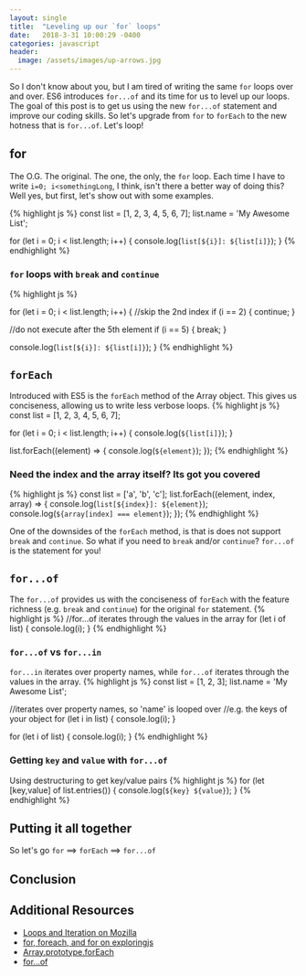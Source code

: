 ```yaml
---
layout: single
title:  "Leveling up our `for` loops"
date:   2018-3-31 10:00:29 -0400
categories: javascript
header:
  image: /assets/images/up-arrows.jpg
---
```

So I don't know about you, but I am tired of writing the same `for` loops over and over. ES6 introduces `for...of` and its time for us to level up our loops. The goal of this post is to get us using the new `for...of` statement and improve our coding skills. So let's upgrade from `for` to `forEach` to the new hotness that is `for...of`. Let's loop!

## for
The O.G. The original.  The one, the only, the `for` loop. Each time I have to write `i=0; i<somethingLong`, I think, isn't there a better way of doing this?  Well yes, but first, let's show out with some examples.

{% highlight js %}
const list = [1, 2, 3, 4, 5, 6, 7];
list.name = 'My Awesome List';

for (let i = 0; i < list.length; i++) {
  console.log(`list[${i}]: ${list[i]}`);
}
{% endhighlight %}

### `for` loops with `break` and `continue`
{% highlight js %}

for (let i = 0; i < list.length; i++) {
  //skip the 2nd index
  if (i == 2) {
    continue;
  }

  //do not execute after the 5th element
  if (i == 5) {
    break;
  }

  console.log(`list[${i}]: ${list[i]}`);
}
{% endhighlight %}

## `forEach`
Introduced with ES5 is the `forEach` method of the Array object. This gives us conciseness, allowing us to write less verbose loops.
{% highlight js %}
const list = [1, 2, 3, 4, 5, 6, 7];

for (let i = 0; i < list.length; i++) {
  console.log(`${list[i]}`);
}

list.forEach((element) => {
  console.log(`${element}`);
});
{% endhighlight %}

### Need the index and the array itself? Its got you covered
{% highlight js %}
const list = ['a', 'b', 'c'];
list.forEach((element, index, array) => {
  console.log(`list[${index}]: ${element}`);
  console.log(`${array[index] === element}`);
});
{% endhighlight %}

One of the downsides of the `forEach` method, is that is does not support `break` and `continue`.  So what if you need to `break` and/or `continue`? `for...of` is the statement for you!

## `for...of`
The `for...of` provides us with the conciseness of `forEach` with the feature richness (e.g. `break` and `continue`) for the original `for` statement.
{% highlight js %}
//for...of iterates through the values in the array
for (let i of list) {
  console.log(i);
}
{% endhighlight %}

### `for...of` vs `for...in`
`for...in` iterates over property names, while `for...of` iterates through the values in the array.
{% highlight js %}
const list = [1, 2, 3];
list.name = 'My Awesome List';

//iterates over property names, so 'name' is looped over
//e.g. the keys of your object
for (let i in list) {
  console.log(i);
}

for (let i of list) {
  console.log(i);
}
{% endhighlight %}

### Getting `key` and `value` with `for...of`
Using destructuring to get key/value pairs
{% highlight js %}
for (let [key,value] of list.entries()) {
  console.log(`${key} ${value}`);
}
{% endhighlight %}

## Putting it all together
So let's go `for` ==> `forEach` ==> `for...of`

## Conclusion

## Additional Resources
- [Loops and Iteration on Mozilla](https://developer.mozilla.org/en-US/docs/Web/JavaScript/Guide/Loops_and_iteration)
- [for, foreach, and for on exploringjs](http://exploringjs.com/es6/ch_core-features.html#sec_for-foreach-forof)
- [Array.prototype.forEach](https://developer.mozilla.org/en-US/docs/Web/JavaScript/Reference/Global_Objects/Array/forEach)
- [for...of](https://developer.mozilla.org/en-US/docs/Web/JavaScript/Reference/Statements/for...of)
